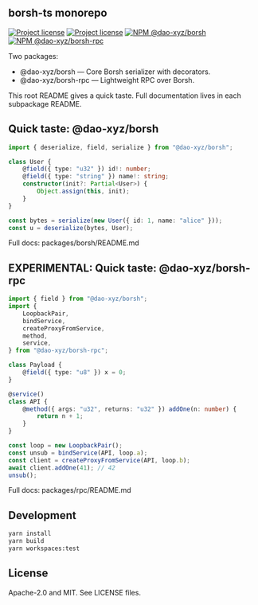## borsh-ts monorepo

[![Project license](https://img.shields.io/badge/license-Apache2.0-blue.svg)](https://opensource.org/licenses/Apache-2.0)
[![Project license](https://img.shields.io/badge/license-MIT-blue.svg)](https://opensource.org/licenses/MIT)
[![NPM @dao-xyz/borsh](https://img.shields.io/npm/v/@dao-xyz/borsh.svg?style=flat-square)](https://npmjs.com/@dao-xyz/borsh)
[![NPM @dao-xyz/borsh-rpc](https://img.shields.io/npm/v/@dao-xyz/borsh-rpc.svg?style=flat-square)](https://npmjs.com/@dao-xyz/borsh-rpc)

Two packages:

- @dao-xyz/borsh — Core Borsh serializer with decorators.
- @dao-xyz/borsh-rpc — Lightweight RPC over Borsh.

This root README gives a quick taste. Full documentation lives in each subpackage README.

## Quick taste: @dao-xyz/borsh

```ts
import { deserialize, field, serialize } from "@dao-xyz/borsh";

class User {
	@field({ type: "u32" }) id!: number;
	@field({ type: "string" }) name!: string;
	constructor(init?: Partial<User>) {
		Object.assign(this, init);
	}
}

const bytes = serialize(new User({ id: 1, name: "alice" }));
const u = deserialize(bytes, User);
```

Full docs: packages/borsh/README.md

## EXPERIMENTAL: Quick taste: @dao-xyz/borsh-rpc

```ts
import { field } from "@dao-xyz/borsh";
import {
	LoopbackPair,
	bindService,
	createProxyFromService,
	method,
	service,
} from "@dao-xyz/borsh-rpc";

class Payload {
	@field({ type: "u8" }) x = 0;
}

@service()
class API {
	@method({ args: "u32", returns: "u32" }) addOne(n: number) {
		return n + 1;
	}
}

const loop = new LoopbackPair();
const unsub = bindService(API, loop.a);
const client = createProxyFromService(API, loop.b);
await client.addOne(41); // 42
unsub();
```

Full docs: packages/rpc/README.md

## Development

```bash
yarn install
yarn build
yarn workspaces:test
```

## License

Apache-2.0 and MIT. See LICENSE files.
